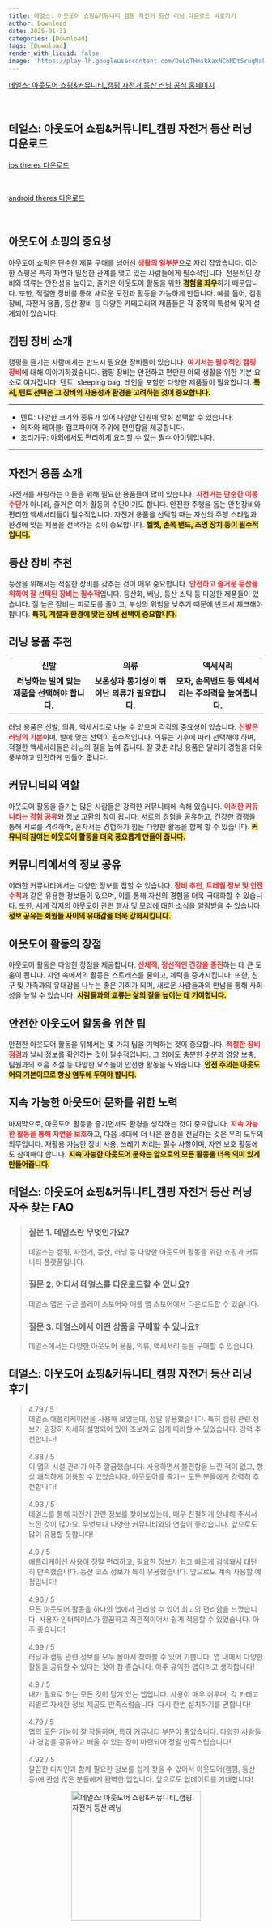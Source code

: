 ```yaml
---
title: 데얼스: 아웃도어 쇼핑&커뮤니티_캠핑 자전거 등산 러닝 다운로드 바로가기
author: Download
date: 2025-01-31
categories: [Download]
tags: [Download]
render_with_liquid: false
image: 'https://play-lh.googleusercontent.com/DeLqTHmskkaxNChNDtSruqNakoexZFWz4QV3if5TvgCCgtARpoVoWleJOI0zLehcYVw=s256-rw'
---
```

<p><a class='click-button' title='데얼스: 아웃도어 쇼핑&커뮤니티_캠핑 자전거 등산 러닝' href='https://www.theres.co/' rel='nofollow'>데얼스: 아웃도어 쇼핑&커뮤니티_캠핑 자전거 등산 러닝 공식 홈페이지</a></p><br>
<h2 id='데얼스: 아웃도어 쇼핑&커뮤니티_캠핑 자전거 등산 러닝_다운로드'>데얼스: 아웃도어 쇼핑&커뮤니티_캠핑 자전거 등산 러닝 다운로드</h2>
<p><a class="click-button ios" title="theres 다운로드" href="https://apps.apple.com/kr/app/%EB%8D%B0%EC%96%BC%EC%8A%A4-%EC%95%84%EC%9B%83%EB%8F%84%EC%96%B4-%EC%87%BC%ED%95%91-%EC%BB%A4%EB%AE%A4%EB%8B%88%ED%8B%B0-%EC%A4%91%EA%B3%A0%EC%97%90%EC%84%9C-%EC%83%88%EC%83%81%ED%92%88%EA%B9%8C%EC%A7%80/id1645013693" rel="nofollow">ios theres 다운로드</a></p><br>
<p><a class="click-button android" title="theres 다운로드" href="https://play.google.comhttps://play.google.com/store/apps/details?id=com.theres.theres" rel="nofollow">android theres 다운로드</a></p><br>


<h2 id='아웃도어 쇼핑의 중요성'>아웃도어 쇼핑의 중요성</h2>

<p>아웃도어 쇼핑은 단순한 제품 구매를 넘어선 <b><span style="color: #ee2323;">생활의 일부분</span></b>으로 자리 잡았습니다. 이러한 쇼핑은 특히 자연과 밀접한 관계를 맺고 있는 사람들에게 필수적입니다. 전문적인 장비와 의류는 안전성을 높이고, 즐거운 아웃도어 활동을 위한 <b><span style="background-color: #ffe066;">경험을 좌우</span></b>하기 때문입니다. 또한, 적절한 장비를 통해 새로운 도전과 활동을 가능하게 만듭니다. 예를 들어, 캠핑장비, 자전거 용품, 등산 장비 등 다양한 카테고리의 제품들은 각 종목의 특성에 맞게 설계되어 있습니다.</p>

<h2 id='캠핑 장비 소개'>캠핑 장비 소개</h2>

<p>캠핑을 즐기는 사람에게는 반드시 필요한 장비들이 있습니다. <b><span style="color: #ee2323;">여기서는 필수적인 캠핑 장비</span></b>에 대해 이야기하겠습니다. 캠핑 장비는 안전하고 편안한 야외 생활을 위한 기본 요소로 여겨집니다. 텐트, sleeping bag, 레인을 포함한 다양한 제품들이 필요합니다. <b><span style="background-color: #ffe066;">특히, 텐트 선택은 그 장비의 사용성과 환경을 고려하는 것이 중요합니다.</span></b></p>

<hr />

<ul>
    <li>텐트: 다양한 크기와 종류가 있어 다양한 인원에 맞춰 선택할 수 있습니다.</li>
    <li>의자와 테이블: 캠프파이어 주위에 편안함을 제공합니다.</li>
    <li>조리기구: 야외에서도 편리하게 요리할 수 있는 필수 아이템입니다.</li>
</ul>

<hr />

<h2 id='자전거 용품 소개'>자전거 용품 소개</h2>

<p>자전거를 사랑하는 이들을 위해 필요한 용품들이 많이 있습니다. <b><span style="color: #ee2323;">자전거는 단순한 이동 수단</span></b>가 아니라, 즐거운 여가 활동의 수단이기도 합니다. 안전한 주행을 돕는 안전장비와 편리한 액세서리들이 필수적입니다. 자전거 용품을 선택할 때는 자신의 주행 스타일과 환경에 맞는 제품을 선택하는 것이 중요합니다. <b><span style="background-color: #ffe066;">헬멧, 손목 밴드, 조명 장치 등이 필수적입니다.</span></b></p>

<h2 id='등산 장비 추천'>등산 장비 추천</h2>

<p>등산을 위해서는 적절한 장비를 갖추는 것이 매우 중요합니다. <b><span style="color: #ee2323;">안전하고 즐거운 등산을 위하여 잘 선택된 장비는 필수적</span></b>입니다. 등산화, 배낭, 등산 스틱 등 다양한 제품들이 있습니다. 질 높은 장비는 피로도를 줄이고, 부상의 위험을 낮추기 때문에 반드시 체크해야 합니다. <b><span style="background-color: #ffe066;">특히, 계절과 환경에 맞는 장비 선택이 중요합니다.</span></b></p>

<h2 id='러닝 용품 추천'>러닝 용품 추천</h2>

<table>
    <tr>
        <td style="text-align: center; height: 17px;"><b>신발</b></td>
        <td style="text-align: center; height: 17px;"><b>의류</b></td>
        <td style="text-align: center; height: 17px;"><b>액세서리</b></td>
    </tr>
    <tr>
        <td style="text-align: center; height: 17px;"><b>러닝화는 발에 맞는 제품을 선택해야 합니다.</b></td>
        <td style="text-align: center; height: 17px;"><b>보온성과 통기성이 뛰어난 의류가 필요합니다.</b></td>
        <td style="text-align: center; height: 17px;"><b>모자, 손목밴드 등 액세서리는 주의력을 높여줍니다.</b></td>
    </tr>
</table>

<p>러닝 용품은 신발, 의류, 액세서리로 나눌 수 있으며 각각의 중요성이 있습니다. <b><span style="color: #ee2323;">신발은 러닝의 기본</span></b>이며, 발에 맞는 선택이 필수적입니다. 의류는 기후에 따라 선택해야 하며, 적절한 액세서리들은 러닝의 질을 높여 줍니다. 잘 갖춘 러닝 용품은 달리기 경험을 더욱 풍부하고 안전하게 만들어 줍니다.</p>

<h2 id='커뮤니티의 역할'>커뮤니티의 역할</h2>

<p>아웃도어 활동을 즐기는 많은 사람들은 강력한 커뮤니티에 속해 있습니다. <b><span style="color: #ee2323;">이러한 커뮤니티는 경험 공유</span></b>와 정보 교환의 장이 됩니다. 서로의 경험을 공유하고, 건강한 경쟁을 통해 서로를 격려하며, 혼자서는 경험하기 힘든 다양한 활동을 함께 할 수 있습니다. <b><span style="background-color: #ffe066;">커뮤니티 참여는 아웃도어 활동을 더욱 풍요롭게 만들어 줍니다.</span></b></p>

<h2 id='커뮤니티에서의 정보 공유'>커뮤니티에서의 정보 공유</h2>

<p>이러한 커뮤니티에서는 다양한 정보를 접할 수 있습니다. <b><span style="color: #ee2323;">장비 추천, 트레일 정보 및 안전 수칙</span></b>과 같은 유용한 정보들이 있으며, 이를 통해 자신의 경험을 더욱 극대화할 수 있습니다. 또한, 세계 각지의 아웃도어 관련 행사 및 모임에 대한 소식을 알림받을 수 있습니다. <b><span style="background-color: #ffe066;">정보 공유는 회원들 사이의 유대감을 더욱 강화시킵니다.</span></b></p>

<h2 id='아웃도어 활동의 장점'>아웃도어 활동의 장점</h2>

<p>아웃도어 활동은 다양한 장점을 제공합니다. <b><span style="color: #ee2323;">신체적, 정신적인 건강을 증진</span></b>하는 데 큰 도움이 됩니다. 자연 속에서의 활동은 스트레스를 줄이고, 체력을 증가시킵니다. 또한, 친구 및 가족과의 유대감을 나누는 좋은 기회가 되며, 새로운 사람들과의 만남을 통해 사회성을 높일 수 있습니다. <b><span style="background-color: #ffe066;">사람들과의 교류는 삶의 질을 높이는 데 기여합니다.</span></b></p>

<h2 id='안전한 아웃도어 활동을 위한 팁'>안전한 아웃도어 활동을 위한 팁</h2>

<p>안전한 아웃도어 활동을 위해서는 몇 가지 팁을 기억하는 것이 중요합니다. <b><span style="color: #ee2323;">적절한 장비 점검</span></b>과 날씨 정보를 확인하는 것이 필수적입니다. 그 외에도 충분한 수분과 영양 보충, 팀원과의 호흡 조절 등 다양한 요소들이 안전한 활동을 도와줍니다. <b><span style="background-color: #ffe066;">안전 주의는 아웃도어의 기본이므로 항상 염두에 두어야 합니다.</span></b></p>

<h2 id='지속 가능한 아웃도어 문화를 위한 노력'>지속 가능한 아웃도어 문화를 위한 노력</h2>

<p>마지막으로, 아웃도어 활동을 즐기면서도 환경을 생각하는 것이 중요합니다. <b><span style="color: #ee2323;">지속 가능한 활동을 통해 자연을 보호</span></b>하고, 다음 세대에 더 나은 환경을 전달하는 것은 우리 모두의 의무입니다. 재활용 가능한 장비 사용, 쓰레기 처리는 필수 사항이며, 자연 보호 활동에도 참여해야 합니다. <b><span style="background-color: #ffe066;">지속 가능한 아웃도어 문화는 앞으로의 모든 활동을 더욱 의미 있게 만들어줍니다.</span></b></p>


<h2 id='데얼스: 아웃도어 쇼핑&커뮤니티_캠핑 자전거 등산 러닝_자주_찾는_FAQ'>데얼스: 아웃도어 쇼핑&커뮤니티_캠핑 자전거 등산 러닝 자주 찾는 FAQ</h2>
<div itemscope="" itemtype="https://schema.org/FAQPage"> 
<blockquote> 
<div itemscope="" itemprop="mainEntity" itemtype="https://schema.org/Question"> 
<h3 itemprop="name">질문 1. 데얼스란 무엇인가요?</h3> 
<div itemscope="" itemprop="acceptedAnswer" itemtype="https://schema.org/Answer"> 
<span itemprop="text"> 
<p>데얼스는 캠핑, 자전거, 등산, 러닝 등 다양한 아웃도어 활동을 위한 쇼핑과 커뮤니티 플랫폼입니다.</p> 
</span> 
</div> 
</div> 

<div itemscope="" itemprop="mainEntity" itemtype="https://schema.org/Question"> 
<h3 itemprop="name">질문 2. 어디서 데얼스를 다운로드할 수 있나요?</h3> 
<div itemscope="" itemprop="acceptedAnswer" itemtype="https://schema.org/Answer"> 
<span itemprop="text"> 
<p>데얼스 앱은 구글 플레이 스토어와 애플 앱 스토어에서 다운로드할 수 있습니다.</p> 
</span> 
</div> 
</div> 

<div itemscope="" itemprop="mainEntity" itemtype="https://schema.org/Question"> 
<h3 itemprop="name">질문 3. 데얼스에서 어떤 상품을 구매할 수 있나요?</h3> 
<div itemscope="" itemprop="acceptedAnswer" itemtype="https://schema.org/Answer"> 
<span itemprop="text"> 
<p>데얼스에서는 다양한 아웃도어 용품, 의류, 액세서리 등을 구매할 수 있습니다.</p> 
</span> 
</div> 
</div> 
</blockquote> 
</div>
<h2 id='데얼스: 아웃도어 쇼핑&커뮤니티_캠핑 자전거 등산 러닝_후기'>데얼스: 아웃도어 쇼핑&커뮤니티_캠핑 자전거 등산 러닝 후기</h2>
<div itemscope itemtype="https://schema.org/Product">
  <blockquote>
  <div itemprop="review" itemscope itemtype="https://schema.org/Review">
      <div itemprop="reviewRating" itemscope itemtype="https://schema.org/Rating"> <span itemprop="ratingValue">4.79</span> / <span itemprop="bestRating">5</span> </div>
      <span itemprop="reviewBody">데얼스 애플리케이션을 사용해 보았는데, 정말 유용했습니다. 특히 캠핑 관련 정보가 굉장히 자세히 설명되어 있어 초보자도 쉽게 따라할 수 있었습니다. 강력 추천합니다!</span>
  </div>
  <br>
  <div itemprop="review" itemscope itemtype="https://schema.org/Review">
      <div itemprop="reviewRating" itemscope itemtype="https://schema.org/Rating"> <span itemprop="ratingValue">4.88</span> / <span itemprop="bestRating">5</span> </div>
      <span itemprop="reviewBody">이 앱의 시설 관리가 아주 깔끔했습니다. 사용하면서 불편함을 느낀 적이 없고, 항상 쾌적하게 이용할 수 있었습니다. 아웃도어를 즐기는 모든 분들에게 강력히 추천합니다!</span>
  </div>
  <br>
  <div itemprop="review" itemscope itemtype="https://schema.org/Review">
      <div itemprop="reviewRating" itemscope itemtype="https://schema.org/Rating"> <span itemprop="ratingValue">4.93</span> / <span itemprop="bestRating">5</span> </div>
      <span itemprop="reviewBody">데얼스를 통해 자전거 관련 정보를 찾아보았는데, 매우 친절하게 안내해 주셔서 느낀 것이 많아요. 무엇보다 다양한 커뮤니티와의 연결이 좋았습니다. 앞으로도 많이 유용할 듯합니다!</span>
  </div>
  <br>
  <div itemprop="review" itemscope itemtype="https://schema.org/Review">
      <div itemprop="reviewRating" itemscope itemtype="https://schema.org/Rating"> <span itemprop="ratingValue">4.9</span> / <span itemprop="bestRating">5</span> </div>
      <span itemprop="reviewBody">애플리케이션 사용이 정말 편리하고, 필요한 정보가 쉽고 빠르게 검색돼서 대단히 만족했습니다. 등산 코스 정보가 특히 유용했습니다. 앞으로도 계속 사용할 예정입니다!</span>
  </div>
  <br>
  <div itemprop="review" itemscope itemtype="https://schema.org/Review">
      <div itemprop="reviewRating" itemscope itemtype="https://schema.org/Rating"> <span itemprop="ratingValue">4.96</span> / <span itemprop="bestRating">5</span> </div>
      <span itemprop="reviewBody">모든 아웃도어 활동을 하나의 앱에서 관리할 수 있어 최고의 편리함을 느꼈습니다. 사용자 인터페이스가 깔끔하고 직관적이어서 쉽게 적응할 수 있었습니다. 아주 좋습니다!</span>
  </div>
  <br>
  <div itemprop="review" itemscope itemtype="https://schema.org/Review">
      <div itemprop="reviewRating" itemscope itemtype="https://schema.org/Rating"> <span itemprop="ratingValue">4.99</span> / <span itemprop="bestRating">5</span> </div>
      <span itemprop="reviewBody">러닝과 캠핑 관련 정보를 모두 몰아서 찾아볼 수 있어 기쁩니다. 앱 내에서 다양한 활동을 공유할 수 있다는 것이 참 좋습니다. 아주 유익한 앱이라고 생각합니다!</span>
  </div>
  <br>
  <div itemprop="review" itemscope itemtype="https://schema.org/Review">
      <div itemprop="reviewRating" itemscope itemtype="schema.org/Rating"> <span itemprop="ratingValue">4.9</span> / <span itemprop="bestRating">5</span> </div>
      <span itemprop="reviewBody">내가 필요로 하는 모든 것이 담겨 있는 앱입니다. 사용이 매우 쉬우며, 각 카테고리별로 자세한 정보 제공도 만족스럽습니다. 다시 한번 설치하기를 권합니다!</span>
  </div>
  <br>
  <div itemprop="review" itemscope itemtype="https://schema.org/Review">
      <div itemprop="reviewRating" itemscope itemtype="https://schema.org/Rating"> <span itemprop="ratingValue">4.79</span> / <span itemprop="bestRating">5</span> </div>
      <span itemprop="reviewBody">앱의 모든 기능이 잘 작동하며, 특히 커뮤니티 부분이 좋았습니다. 다양한 사람들과 경험을 공유하고 배울 수 있는 장이 마련되어 정말 만족스럽습니다!</span>
  </div>
  <br>
  <div itemprop="review" itemscope itemtype="https://schema.org/Review">
      <div itemprop="reviewRating" itemscope itemtype="schema.org/Rating"> <span itemprop="ratingValue">4.92</span> / <span itemprop="bestRating">5</span> </div>
      <span itemprop="reviewBody">깔끔한 디자인과 함께 필요한 정보를 쉽게 찾을 수 있어서 아웃도어(캠핑, 등산 등)에 관심 많은 분들에게 완벽한 앱입니다. 앞으로도 업데이트를 기대합니다!</span>
  </div>
  </blockquote>
</div>
<figure class="image" style="display: flex; justify-content: center; align-items: center; margin: 0;"><img src="https://play-lh.googleusercontent.com/DeLqTHmskkaxNChNDtSruqNakoexZFWz4QV3if5TvgCCgtARpoVoWleJOI0zLehcYVw=s256-rw" alt="데얼스: 아웃도어 쇼핑&커뮤니티_캠핑 자전거 등산 러닝" width="256" height="256" style="max-width: 100%; height: auto;"></figure>